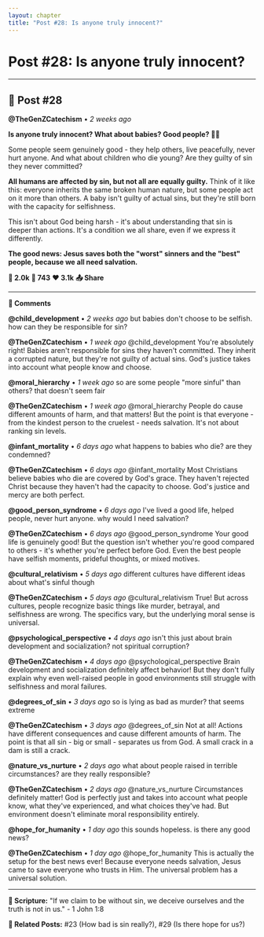 ```yaml
---
layout: chapter
title: "Post #28: Is anyone truly innocent?"
---
```

# Post #28: Is anyone truly innocent?

---

## 📱 Post #28

**@TheGenZCatechism** • *2 weeks ago*

**Is anyone truly innocent? What about babies? Good people? 👶😇**

Some people seem genuinely good - they help others, live peacefully, never hurt anyone. And what about children who die young? Are they guilty of sin they never committed?

**All humans are affected by sin, but not all are equally guilty.** Think of it like this: everyone inherits the same broken human nature, but some people act on it more than others. A baby isn't guilty of actual sins, but they're still born with the capacity for selfishness.

This isn't about God being harsh - it's about understanding that sin is deeper than actions. It's a condition we all share, even if we express it differently.

**The good news: Jesus saves both the "worst" sinners and the "best" people, because we all need salvation.**

**💭 2.0k** **🔄 743** **❤️ 3.1k** **📤 Share**

---

**💬 Comments**

**@child_development** • *2 weeks ago*
but babies don't choose to be selfish. how can they be responsible for sin?

**@TheGenZCatechism** • *1 week ago*
@child_development You're absolutely right! Babies aren't responsible for sins they haven't committed. They inherit a corrupted nature, but they're not guilty of actual sins. God's justice takes into account what people know and choose.

**@moral_hierarchy** • *1 week ago*
so are some people "more sinful" than others? that doesn't seem fair

**@TheGenZCatechism** • *1 week ago*
@moral_hierarchy People do cause different amounts of harm, and that matters! But the point is that everyone - from the kindest person to the cruelest - needs salvation. It's not about ranking sin levels.

**@infant_mortality** • *6 days ago*
what happens to babies who die? are they condemned?

**@TheGenZCatechism** • *6 days ago*
@infant_mortality Most Christians believe babies who die are covered by God's grace. They haven't rejected Christ because they haven't had the capacity to choose. God's justice and mercy are both perfect.

**@good_person_syndrome** • *6 days ago*
I've lived a good life, helped people, never hurt anyone. why would I need salvation?

**@TheGenZCatechism** • *6 days ago*
@good_person_syndrome Your good life is genuinely good! But the question isn't whether you're good compared to others - it's whether you're perfect before God. Even the best people have selfish moments, prideful thoughts, or mixed motives.

**@cultural_relativism** • *5 days ago*
different cultures have different ideas about what's sinful though

**@TheGenZCatechism** • *5 days ago*
@cultural_relativism True! But across cultures, people recognize basic things like murder, betrayal, and selfishness are wrong. The specifics vary, but the underlying moral sense is universal.

**@psychological_perspective** • *4 days ago*
isn't this just about brain development and socialization? not spiritual corruption?

**@TheGenZCatechism** • *4 days ago*
@psychological_perspective Brain development and socialization definitely affect behavior! But they don't fully explain why even well-raised people in good environments still struggle with selfishness and moral failures.

**@degrees_of_sin** • *3 days ago*
so is lying as bad as murder? that seems extreme

**@TheGenZCatechism** • *3 days ago*
@degrees_of_sin Not at all! Actions have different consequences and cause different amounts of harm. The point is that all sin - big or small - separates us from God. A small crack in a dam is still a crack.

**@nature_vs_nurture** • *2 days ago*
what about people raised in terrible circumstances? are they really responsible?

**@TheGenZCatechism** • *2 days ago*
@nature_vs_nurture Circumstances definitely matter! God is perfectly just and takes into account what people know, what they've experienced, and what choices they've had. But environment doesn't eliminate moral responsibility entirely.

**@hope_for_humanity** • *1 day ago*
this sounds hopeless. is there any good news?

**@TheGenZCatechism** • *1 day ago*
@hope_for_humanity This is actually the setup for the best news ever! Because everyone needs salvation, Jesus came to save everyone who trusts in Him. The universal problem has a universal solution.

---

**📖 Scripture:** "If we claim to be without sin, we deceive ourselves and the truth is not in us." - 1 John 1:8

**🔗 Related Posts:** #23 (How bad is sin really?), #29 (Is there hope for us?) 

